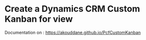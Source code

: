 # Create a Dynamics CRM Custom Kanban for view 

Documentation on : https://akouddane.github.io/PcfCustomKanban
